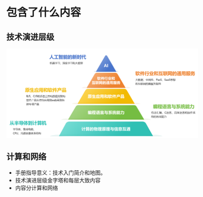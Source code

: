 # 包含了什么内容

## 技术演进层级
![技术演进层级金字塔](./images/pyramids.png)

## 计算和网络
* 手册指导意义：技术入门简介和地图。
* 技术演进层级金字塔和每层大致内容
* 内容分计算和网络